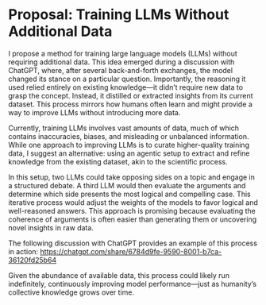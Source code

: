 # Proposal: Training LLMs Without Additional Data

I propose a method for training large language models (LLMs) without requiring additional data. This idea emerged during a discussion with ChatGPT, where, after several back-and-forth exchanges, the model changed its stance on a particular question. Importantly, the reasoning it used relied entirely on existing knowledge—it didn’t require new data to grasp the concept. Instead, it distilled or extracted insights from its current dataset. This process mirrors how humans often learn and might provide a way to improve LLMs without introducing more data.

Currently, training LLMs involves vast amounts of data, much of which contains inaccuracies, biases, and misleading or unbalanced information. While one approach to improving LLMs is to curate higher-quality training data, I suggest an alternative: using an agentic setup to extract and refine knowledge from the existing dataset, akin to the scientific process.

In this setup, two LLMs could take opposing sides on a topic and engage in a structured debate. A third LLM would then evaluate the arguments and determine which side presents the most logical and compelling case. This iterative process would adjust the weights of the models to favor logical and well-reasoned answers. This approach is promising because evaluating the coherence of arguments is often easier than generating them or uncovering novel insights in raw data.

The following discussion with ChatGPT provides an example of this process in action:
https://chatgpt.com/share/6784d9fe-9590-8001-b7ca-36120fd25b64

Given the abundance of available data, this process could likely run indefinitely, continuously improving model performance—just as humanity’s collective knowledge grows over time.
